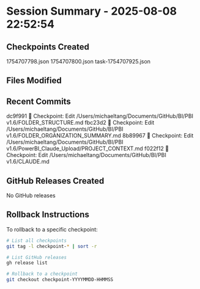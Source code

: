 # Session Summary - 2025-08-08 22:52:54

## Checkpoints Created
1754707798.json
1754707800.json
task-1754707925.json

## Files Modified


## Recent Commits
dc9f991 🔖 Checkpoint: Edit /Users/michaeltang/Documents/GitHub/BI/PBI v1.6/FOLDER_STRUCTURE.md
fbc23d2 🔖 Checkpoint: Edit /Users/michaeltang/Documents/GitHub/BI/PBI v1.6/FOLDER_ORGANIZATION_SUMMARY.md
8b89967 🔖 Checkpoint: Edit /Users/michaeltang/Documents/GitHub/BI/PBI v1.6/PowerBI_Claude_Upload/PROJECT_CONTEXT.md
f022f12 🔖 Checkpoint: Edit /Users/michaeltang/Documents/GitHub/BI/PBI v1.6/CLAUDE.md

## GitHub Releases Created
No GitHub releases

## Rollback Instructions
To rollback to a specific checkpoint:
```bash
# List all checkpoints
git tag -l checkpoint-* | sort -r

# List GitHub releases
gh release list

# Rollback to a checkpoint
git checkout checkpoint-YYYYMMDD-HHMMSS
```
